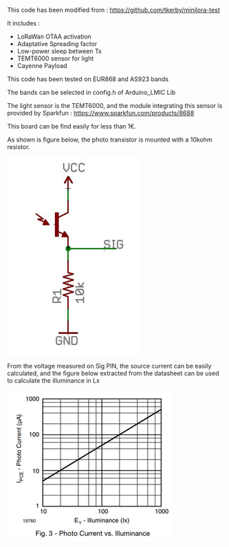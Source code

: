 This code has been modified from : https://github.com/tkerby/minilora-test

It includes :

* LoRaWan OTAA activation
* Adaptative Spreading factor
* Low-power sleep between Tx 
* TEMT6000 sensor for light
* Cayenne Payload

This code has been tested on EUR868 and AS923 bands

The bands can be selected in config.h of Arduino_LMIC Lib

The light sensor is the TEMT6000, and the module integrating this sensor is provided by Sparkfun : https://www.sparkfun.com/products/8688

This board can be find easily for less than 1€.

As shown is figure below, the photo transistor is mounted with a 10kohm resistor.

<img src="https://github.com/FabienFerrero/UCA_Board/blob/master/documents/pictures/TEMT6000_sch.png">


From the voltage measured on Sig PIN, the source current can be easily calculated, and the figure below extracted from the datasheet can be used to calculate the illuminance in Lx


<img src="https://github.com/FabienFerrero/UCA_Board/blob/master/documents/pictures/TEMT6000_lx.jpg">



